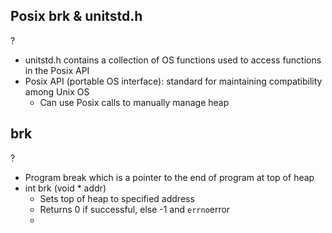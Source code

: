 ## Posix brk & unitstd.h
?
- unitstd.h contains a collection of OS functions used to access functions in the Posix API
- Posix API (portable OS interface): standard for maintaining compatibility among Unix OS
	- Can use Posix calls to manually manage heap

## brk
?
- Program break which is a pointer to the end of program at top of heap
- int brk (void * addr)
	- Sets top of heap to specified address
	- Returns 0 if successful, else -1 and `errno`error
	- 